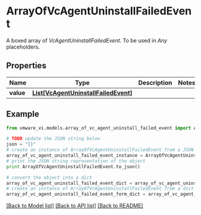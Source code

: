 # ArrayOfVcAgentUninstallFailedEvent

A boxed array of *VcAgentUninstallFailedEvent*. To be used in *Any* placeholders. 

## Properties
Name | Type | Description | Notes
------------ | ------------- | ------------- | -------------
**value** | [**List[VcAgentUninstallFailedEvent]**](VcAgentUninstallFailedEvent.md) |  | 

## Example

```python
from vmware_vi.models.array_of_vc_agent_uninstall_failed_event import ArrayOfVcAgentUninstallFailedEvent

# TODO update the JSON string below
json = "{}"
# create an instance of ArrayOfVcAgentUninstallFailedEvent from a JSON string
array_of_vc_agent_uninstall_failed_event_instance = ArrayOfVcAgentUninstallFailedEvent.from_json(json)
# print the JSON string representation of the object
print ArrayOfVcAgentUninstallFailedEvent.to_json()

# convert the object into a dict
array_of_vc_agent_uninstall_failed_event_dict = array_of_vc_agent_uninstall_failed_event_instance.to_dict()
# create an instance of ArrayOfVcAgentUninstallFailedEvent from a dict
array_of_vc_agent_uninstall_failed_event_form_dict = array_of_vc_agent_uninstall_failed_event.from_dict(array_of_vc_agent_uninstall_failed_event_dict)
```
[[Back to Model list]](../README.md#documentation-for-models) [[Back to API list]](../README.md#documentation-for-api-endpoints) [[Back to README]](../README.md)


